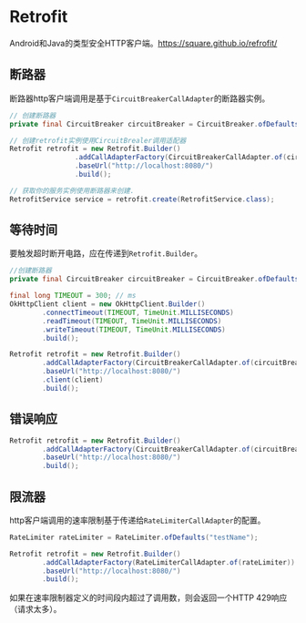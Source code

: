# Retrofit

Android和Java的类型安全HTTP客户端。https://square.github.io/refrofit/

## 断路器

断路器http客户端调用是基于`CircuitBreakerCallAdapter`的断路器实例。

```java
// 创建断路器
private final CircuitBreaker circuitBreaker = CircuitBreaker.ofDefaults("testName");

// 创建retrofit实例使用CircuitBrealer调用适配器
Retrofit retrofit = new Retrofit.Builder()
                .addCallAdapterFactory(CircuitBreakerCallAdapter.of(circuitBreaker))
                .baseUrl("http://localhost:8080/")
                .build();

// 获取你的服务实例使用断路器来创建.
RetrofitService service = retrofit.create(RetrofitService.class);
```



## 等待时间

要触发超时断开电路，应在传递到`Retrofit.Builder`。

```java
//创建断路器
private final CircuitBreaker circuitBreaker = CircuitBreaker.ofDefaults("testName");

final long TIMEOUT = 300; // ms
OkHttpClient client = new OkHttpClient.Builder()
        .connectTimeout(TIMEOUT, TimeUnit.MILLISECONDS)
        .readTimeout(TIMEOUT, TimeUnit.MILLISECONDS)
        .writeTimeout(TIMEOUT, TimeUnit.MILLISECONDS)
        .build();

Retrofit retrofit = new Retrofit.Builder()
        .addCallAdapterFactory(CircuitBreakerCallAdapter.of(circuitBreaker))
        .baseUrl("http://localhost:8080/")
        .client(client)
        .build();
```

## 错误响应

```java
Retrofit retrofit = new Retrofit.Builder()
        .addCallAdapterFactory(CircuitBreakerCallAdapter.of(circuitBreaker, (r) -> r.code() < 500));
        .baseUrl("http://localhost:8080/")
        .build();
```

## 限流器

http客户端调用的速率限制基于传递给`RateLimiterCallAdapter`的配置。

```java
RateLimiter rateLimiter = RateLimiter.ofDefaults("testName");

Retrofit retrofit = new Retrofit.Builder()
        .addCallAdapterFactory(RateLimiterCallAdapter.of(rateLimiter))
        .baseUrl("http://localhost:8080/")
        .build();
```

如果在速率限制器定义的时间段内超过了调用数，则会返回一个HTTP 429响应（请求太多）。